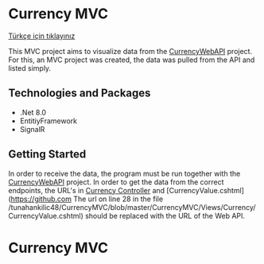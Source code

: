 # Currency MVC
[Türkçe için tıklayınız](/Documantation/READMETURKCE.md "Click For The Turkish")

This MVC project aims to visualize data from the [CurrencyWebAPI](https://github.com/tunahankilic48/CurrencyWebAPI) project. For this, an MVC project was created, the data was pulled from the API and listed simply.

## Technologies and Packages

- .Net 8.0
- EntitiyFramework
- SignalR

## Getting Started

In order to receive the data, the program must be run together with the [CurrencyWebAPI](https://github.com/tunahankilic48/CurrencyWebAPI) project. In order to get the data from the correct endpoints, the URL's in [Currency Controller](https://github.com/tunahankilic48/CurrencyMVC/blob/master/CurrencyMVC/Controllers/CurrencyController.cs) and [CurrencyValue.cshtml](https://github.com The url on line 28 in the file /tunahankilic48/CurrencyMVC/blob/master/CurrencyMVC/Views/Currency/CurrencyValue.cshtml) should be replaced with the URL of the Web API.

# Currency MVC
